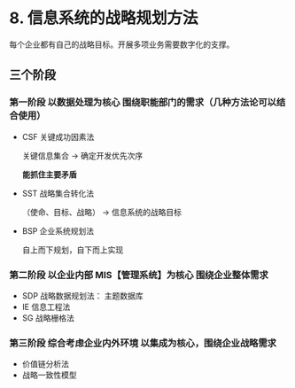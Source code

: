 # 8. 信息系统的战略规划方法

每个企业都有自己的战略目标。开展多项业务需要数字化的支撑。

## 三个阶段

### 第一阶段 **以数据处理为核心** 围绕职能部门的需求（几种方法论可以结合使用）

- CSF 关键成功因素法

  关键信息集合 -> 确定开发优先次序

  **能抓住主要矛盾**

- SST 战略集合转化法

  （使命、目标、战略） -> 信息系统的战略目标

- BSP 企业系统规划法

  自上而下规划，自下而上实现

### 第二阶段 **以企业内部 MIS【管理系统】为核心** 围绕企业整体需求

- SDP 战略数据规划法： 主题数据库
- IE 信息工程法
- SG 战略栅格法

### 第三阶段 综合考虑企业内外环境 **以集成为核心**，围绕企业战略需求

- 价值链分析法
- 战略一致性模型
